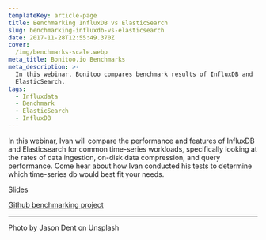 ```yaml
---
templateKey: article-page
title: Benchmarking InfluxDB vs ElasticSearch
slug: benchmarking-influxdb-vs-elasticsearch
date: 2017-11-28T12:55:49.370Z
cover:
  /img/benchmarks-scale.webp
meta_title: Bonitoo.io Benchmarks
meta_description: >-
  In this webinar, Bonitoo compares benchmark results of InfluxDB and
  ElasticSearch.
tags:
  - Influxdata
  - Benchmark
  - ElasticSearch
  - InfluxDB
---
```


In this webinar, Ivan will compare the performance and features of InfluxDB and Elasticsearch for common time-series workloads, specifically looking at the rates of data ingestion, on-disk data compression, and query performance. Come hear about how Ivan conducted his tests to determine which time-series db would best fit your needs.

[Slides](https://www.slideshare.net/influxdata/lets-compare-a-benchmark-review-of-influxdb-and-elasticsearch)

[Github benchmarking project](https://github.com/influxdata/influxdb-comparisons)

---

Photo by Jason Dent on Unsplash
